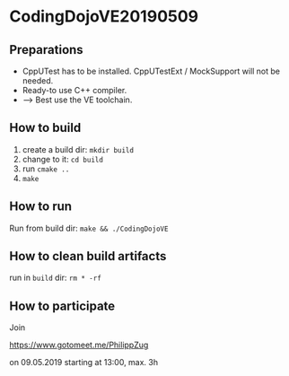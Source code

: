 # CodingDojoVE20190509

## Preparations

* CppUTest has to be installed. CppUTestExt / MockSupport will not be needed.
* Ready-to use C++ compiler.
* --> Best use the VE toolchain.

## How to build
1. create a build dir: ```mkdir build```
2. change to it: ```cd build```
2. run ```cmake .. ```
3. ```make```

## How to run
Run from build dir: ```make && ./CodingDojoVE```

## How to clean build artifacts
run in ```build``` dir: ```rm * -rf```

## How to participate
Join
 
https://www.gotomeet.me/PhilippZug

on 09.05.2019 starting at 13:00, max. 3h 
 